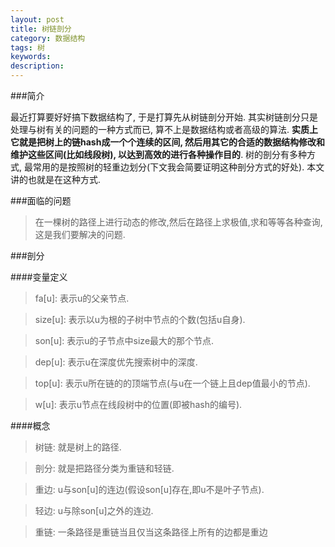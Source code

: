 ```yaml
---
layout: post
title: 树链剖分
category: 数据结构
tags: 树
keywords: 
description: 
---
```


###简介



最近打算要好好搞下数据结构了, 于是打算先从树链剖分开始. 其实树链剖分只是处理与树有关的问题的一种方式而已, 算不上是数据结构或者高级的算法. **实质上它就是把树上的链hash成一个个连续的区间, 然后用其它的合适的数据结构修改和维护这些区间(比如线段树), 以达到高效的进行各种操作目的**. 树的剖分有多种方式, 最常用的是按照树的轻重边划分(下文我会简要证明这种剖分方式的好处). 本文讲的也就是在这种方式.

###面临的问题



>在一棵树的路径上进行动态的修改,然后在路径上求极值,求和等等各种查询, 这是我们要解决的问题.



###剖分



####变量定义


>fa[u]: 表示u的父亲节点.

>size[u]: 表示以u为根的子树中节点的个数(包括u自身).

>son[u]: 表示u的子节点中size最大的那个节点.

>dep[u]: 表示u在深度优先搜索树中的深度.

>top[u]: 表示u所在链的的顶端节点(与u在一个链上且dep值最小的节点). 

>w[u]: 表示u节点在线段树中的位置(即被hash的编号).



####概念


>树链: 就是树上的路径. 

>剖分: 就是把路径分类为重链和轻链.

>重边: u与son[u]的连边(假设son[u]存在,即u不是叶子节点).

>轻边: u与除son[u]之外的连边.

>重链: 一条路径是重链当且仅当这条路径上所有的边都是重边

